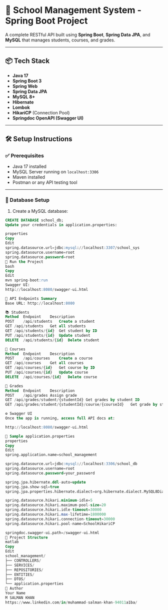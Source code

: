 # 🏫 School Management System - Spring Boot Project

A complete RESTful API built using **Spring Boot**, **Spring Data JPA**, and **MySQL** that manages students, courses, and grades.

---

## 📦 Tech Stack

- **Java 17**
- **Spring Boot 3**
- **Spring Web**
- **Spring Data JPA**
- **MySQL 8+**
- **Hibernate**
- **Lombok**
- **HikariCP** (Connection Pool)
- **Springdoc OpenAPI (Swagger UI)**

---

## 🛠️ Setup Instructions

### ✅ Prerequisites

- Java 17 installed
- MySQL Server running on `localhost:3306`
- Maven installed
- Postman or any API testing tool

---

### 🔧 Database Setup

1. Create a MySQL database:

```sql
CREATE DATABASE school_db;
Update your credentials in application.properties:

properties
Copy
Edit
spring.datasource.url=jdbc:mysql://localhost:3307/school_sys
spring.datasource.username=root
spring.datasource.password=root
🚀 Run the Project
bash
Copy
Edit
mvn spring-boot:run
Swagger UI:
http://localhost:8080/swagger-ui.html

📖 API Endpoints Summary
Base URL: http://localhost:8080

📚 Students
Method	Endpoint	Description
POST	/api/students	Create a student
GET	/api/students	Get all students
GET	/api/students/{id}	Get student by ID
PUT	/api/students/{id}	Update student
DELETE	/api/students/{id}	Delete student

📘 Courses
Method	Endpoint	Description
POST	/api/courses	Create a course
GET	/api/courses	Get all courses
GET	/api/courses/{id}	Get course by ID
PUT	/api/courses/{id}	Update course
DELETE	/api/courses/{id}	Delete course

📝 Grades
Method	Endpoint	Description
POST	/api/grades	Assign grade
GET	/api/grades/student/{studentId}	Get grades by student ID
GET	/api/grades/student/{studentId}/course/{courseId}	Get grade by student & course

⚙️ Swagger UI
Once the app is running, access full API docs at:

http://localhost:8080/swagger-ui.html

💾 Sample application.properties
properties
Copy
Edit
spring.application.name=school_management

spring.datasource.url=jdbc:mysql://localhost:3306/school_db
spring.datasource.username=root
spring.datasource.password=your_password

spring.jpa.hibernate.ddl-auto=update
spring.jpa.show-sql=true
spring.jpa.properties.hibernate.dialect=org.hibernate.dialect.MySQL8Dialect

spring.datasource.hikari.minimum-idle=5
spring.datasource.hikari.maximum-pool-size=20
spring.datasource.hikari.idle-timeout=30000
spring.datasource.hikari.max-lifetime=1800000
spring.datasource.hikari.connection-timeout=30000
spring.datasource.hikari.pool-name=SchoolHikariCP

springdoc.swagger-ui.path=/swagger-ui.html
📂 Project Structure
matlab
Copy
Edit
school_management/
├── CONTROLLERS/
├── SERVICES/
├── REPOSITORIES/
├── ENTITIES/
├── DTOS/
└── application.properties
👤 Author
Your Name
M SALMAN KHAN
https://www.linkedin.com/in/muhammad-salman-khan-94011a1ba/
